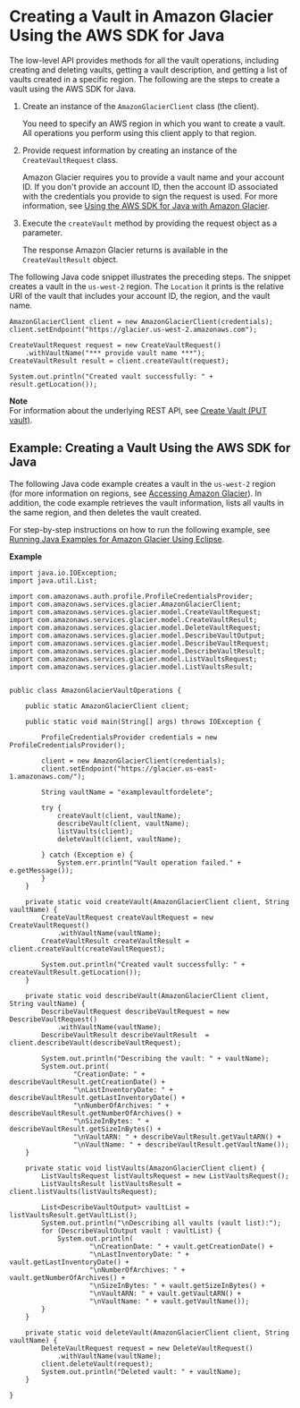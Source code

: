 # Creating a Vault in Amazon Glacier Using the AWS SDK for Java<a name="creating-vaults-sdk-java"></a>

The low\-level API provides methods for all the vault operations, including creating and deleting vaults, getting a vault description, and getting a list of vaults created in a specific region\. The following are the steps to create a vault using the AWS SDK for Java\. 

1. Create an instance of the `AmazonGlacierClient` class \(the client\)\. 

   You need to specify an AWS region in which you want to create a vault\. All operations you perform using this client apply to that region\.

1. Provide request information by creating an instance of the `CreateVaultRequest` class\.

   Amazon Glacier requires you to provide a vault name and your account ID\. If you don't provide an account ID, then the account ID associated with the credentials you provide to sign the request is used\. For more information, see [Using the AWS SDK for Java with Amazon Glacier](using-aws-sdk-for-java.md)\. 

1. Execute the `createVault` method by providing the request object as a parameter\. 

   The response Amazon Glacier returns is available in the `CreateVaultResult` object\.

The following Java code snippet illustrates the preceding steps\. The snippet creates a vault in the `us-west-2` region\. The `Location` it prints is the relative URI of the vault that includes your account ID, the region, and the vault name\.

```
AmazonGlacierClient client = new AmazonGlacierClient(credentials);
client.setEndpoint("https://glacier.us-west-2.amazonaws.com");

CreateVaultRequest request = new CreateVaultRequest()
    .withVaultName("*** provide vault name ***");
CreateVaultResult result = client.createVault(request);

System.out.println("Created vault successfully: " + result.getLocation());
```

**Note**  
For information about the underlying REST API, see [Create Vault \(PUT vault\)](api-vault-put.md)\. 

## Example: Creating a Vault Using the AWS SDK for Java<a name="creating-vaults-sdk-java-example"></a>

The following Java code example creates a vault in the `us-west-2` region \(for more information on regions, see [Accessing Amazon Glacier](amazon-glacier-accessing.md)\)\. In addition, the code example retrieves the vault information, lists all vaults in the same region, and then deletes the vault created\. 

For step\-by\-step instructions on how to run the following example, see [Running Java Examples for Amazon Glacier Using Eclipse](using-aws-sdk-for-java.md#setting-up-and-testing-sdk-java)\. 

**Example**  

```
import java.io.IOException;
import java.util.List;

import com.amazonaws.auth.profile.ProfileCredentialsProvider;
import com.amazonaws.services.glacier.AmazonGlacierClient;
import com.amazonaws.services.glacier.model.CreateVaultRequest;
import com.amazonaws.services.glacier.model.CreateVaultResult;
import com.amazonaws.services.glacier.model.DeleteVaultRequest;
import com.amazonaws.services.glacier.model.DescribeVaultOutput;
import com.amazonaws.services.glacier.model.DescribeVaultRequest;
import com.amazonaws.services.glacier.model.DescribeVaultResult;
import com.amazonaws.services.glacier.model.ListVaultsRequest;
import com.amazonaws.services.glacier.model.ListVaultsResult;


public class AmazonGlacierVaultOperations {

    public static AmazonGlacierClient client;

    public static void main(String[] args) throws IOException {

    	ProfileCredentialsProvider credentials = new ProfileCredentialsProvider();
    	
        client = new AmazonGlacierClient(credentials);
        client.setEndpoint("https://glacier.us-east-1.amazonaws.com/");
        
        String vaultName = "examplevaultfordelete";

        try {            
            createVault(client, vaultName);
            describeVault(client, vaultName); 
            listVaults(client);
            deleteVault(client, vaultName);      

        } catch (Exception e) {
            System.err.println("Vault operation failed." + e.getMessage());
        }
    }

    private static void createVault(AmazonGlacierClient client, String vaultName) {
        CreateVaultRequest createVaultRequest = new CreateVaultRequest()
            .withVaultName(vaultName);
        CreateVaultResult createVaultResult = client.createVault(createVaultRequest);

        System.out.println("Created vault successfully: " + createVaultResult.getLocation());
    }

    private static void describeVault(AmazonGlacierClient client, String vaultName) {
        DescribeVaultRequest describeVaultRequest = new DescribeVaultRequest()
            .withVaultName(vaultName);
        DescribeVaultResult describeVaultResult  = client.describeVault(describeVaultRequest);

        System.out.println("Describing the vault: " + vaultName);
        System.out.print(
                "CreationDate: " + describeVaultResult.getCreationDate() +
                "\nLastInventoryDate: " + describeVaultResult.getLastInventoryDate() +
                "\nNumberOfArchives: " + describeVaultResult.getNumberOfArchives() + 
                "\nSizeInBytes: " + describeVaultResult.getSizeInBytes() + 
                "\nVaultARN: " + describeVaultResult.getVaultARN() + 
                "\nVaultName: " + describeVaultResult.getVaultName());
    }

    private static void listVaults(AmazonGlacierClient client) {
        ListVaultsRequest listVaultsRequest = new ListVaultsRequest();
        ListVaultsResult listVaultsResult = client.listVaults(listVaultsRequest);

        List<DescribeVaultOutput> vaultList = listVaultsResult.getVaultList();
        System.out.println("\nDescribing all vaults (vault list):");
        for (DescribeVaultOutput vault : vaultList) {
            System.out.println(
                    "\nCreationDate: " + vault.getCreationDate() +
                    "\nLastInventoryDate: " + vault.getLastInventoryDate() +
                    "\nNumberOfArchives: " + vault.getNumberOfArchives() + 
                    "\nSizeInBytes: " + vault.getSizeInBytes() + 
                    "\nVaultARN: " + vault.getVaultARN() + 
                    "\nVaultName: " + vault.getVaultName()); 
        }
    }

    private static void deleteVault(AmazonGlacierClient client, String vaultName) {
        DeleteVaultRequest request = new DeleteVaultRequest()
            .withVaultName(vaultName);
        client.deleteVault(request);
        System.out.println("Deleted vault: " + vaultName);
    }

}
```